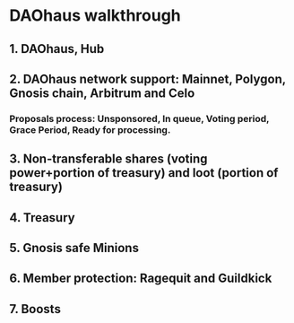 # DAOhaus walkthrough
## 1. DAOhaus, Hub 
## 2. DAOhaus network support: Mainnet, Polygon, Gnosis chain, Arbitrum and Celo
### Proposals process: Unsponsored, In queue, Voting period, Grace Period, Ready for processing.
## 3. Non-transferable shares (voting power+portion of treasury) and loot (portion of treasury)
## 4. Treasury
## 5. Gnosis safe Minions
## 6. Member protection: Ragequit and Guildkick
## 7. Boosts
